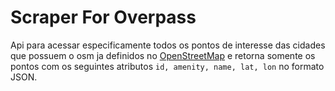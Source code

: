 # Scraper For Overpass

Api para acessar especificamente todos os pontos de interesse das cidades 
que possuem o osm ja definidos no [OpenStreetMap](http://download.bbbike.org/osm/bbbike/) e retorna somente os pontos com os seguintes atributos
```id, amenity, name, lat, lon``` no formato JSON.

